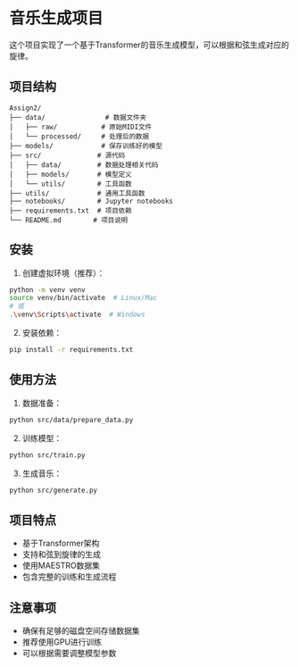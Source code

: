 # 音乐生成项目

这个项目实现了一个基于Transformer的音乐生成模型，可以根据和弦生成对应的旋律。

## 项目结构

```
Assign2/
├── data/               # 数据文件夹
│   ├── raw/           # 原始MIDI文件
│   └── processed/     # 处理后的数据
├── models/            # 保存训练好的模型
├── src/              # 源代码
│   ├── data/         # 数据处理相关代码
│   ├── models/       # 模型定义
│   └── utils/        # 工具函数
├── utils/            # 通用工具函数
├── notebooks/        # Jupyter notebooks
├── requirements.txt  # 项目依赖
└── README.md        # 项目说明
```

## 安装

1. 创建虚拟环境（推荐）：
```bash
python -m venv venv
source venv/bin/activate  # Linux/Mac
# 或
.\venv\Scripts\activate  # Windows
```

2. 安装依赖：
```bash
pip install -r requirements.txt
```

## 使用方法

1. 数据准备：
```bash
python src/data/prepare_data.py
```

2. 训练模型：
```bash
python src/train.py
```

3. 生成音乐：
```bash
python src/generate.py
```

## 项目特点

- 基于Transformer架构
- 支持和弦到旋律的生成
- 使用MAESTRO数据集
- 包含完整的训练和生成流程

## 注意事项

- 确保有足够的磁盘空间存储数据集
- 推荐使用GPU进行训练
- 可以根据需要调整模型参数 